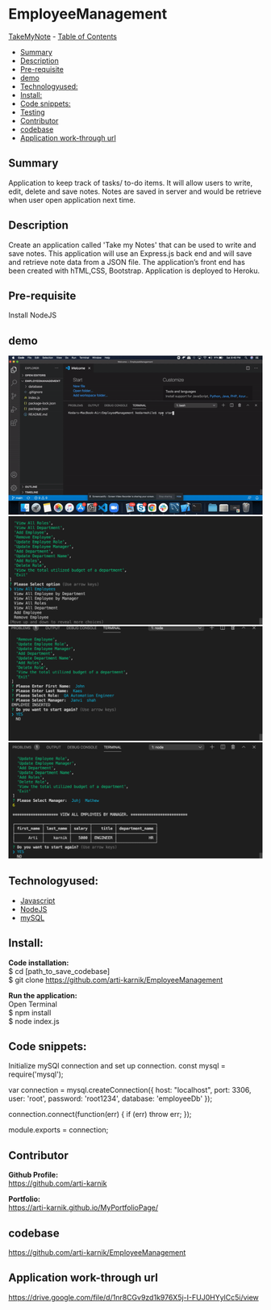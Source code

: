 # EmployeeManagement

 [TakeMyNote](#takemynote)
    - [Table of Contents](#table-of-contents)
  * [Summary](#summary)
  * [Description](#description)
  * [Pre-requisite](#pre-requisite)
  * [demo](#demo)
  * [Technologyused:](#technologyused-)
  * [Install:](#install-)
  * [Code snippets:](#code-snippets-)
  * [Testing](#testing)
  * [Contributor](#contributor)
  * [codebase](#codebase)
  * [Application work-through url](#application-work-through-url)


## Summary
Application to keep track of tasks/ to-do items. It will allow users to write, edit, delete and save notes. Notes are saved in server and would be retrieve when user open application next time. 

## Description
Create an application called 'Take my Notes' that can be used to write and save notes. This application will use an Express.js back end and will save and retrieve note data from a JSON file. The application’s front end has been created with hTML,CSS, Bootstrap. Application is deployed to Heroku.

## Pre-requisite
Install NodeJS 

## demo
![](mygif.gif)
<img src="./assets/images/SS1.png">
<img src="./assets/images/SS2.png">
<img src="./assets/images/SS3.png">

## Technologyused:
<ul>
    <li> 
    <a href="https://developer.mozilla.org/en-US/docs/Web/JavaScript" target="_blank">Javascript <a>
    <br>
    </li>
    <li> 
    <a href="https://nodejs.org/en/docs/" target="_blank">NodeJS <a>
    <li> 
    <a href="https://dev.mysql.com/doc/" target="_blank">mySQL<a>
    </li>
</ul>

## Install:
<strong>Code installation:</strong> <br>
$ cd [path_to_save_codebase] <br>
$ git clone https://github.com/arti-karnik/EmployeeManagement <br>

<strong> Run the application: </strong> <br>
Open Terminal <br>
$ npm install <br>
$ node index.js <br>

## Code snippets:
Initialize mySQl connection and set up connection.
const mysql = require('mysql');

var connection = mysql.createConnection({
  host: "localhost",
  port: 3306,
  user: 'root',
  password: 'root1234',
  database: 'employeeDb'
});

connection.connect(function(err) {
  if (err) throw err;
});

module.exports = connection;


## Contributor
<strong> Github Profile: </strong> <br>
https://github.com/arti-karnik

<strong> Portfolio: </strong> <br>
https://arti-karnik.github.io/MyPortfolioPage/

## codebase
https://github.com/arti-karnik/EmployeeManagement

## Application work-through url
https://drive.google.com/file/d/1nr8CGv9zd1k976X5j-I-FUJ0HYylCc5i/view




